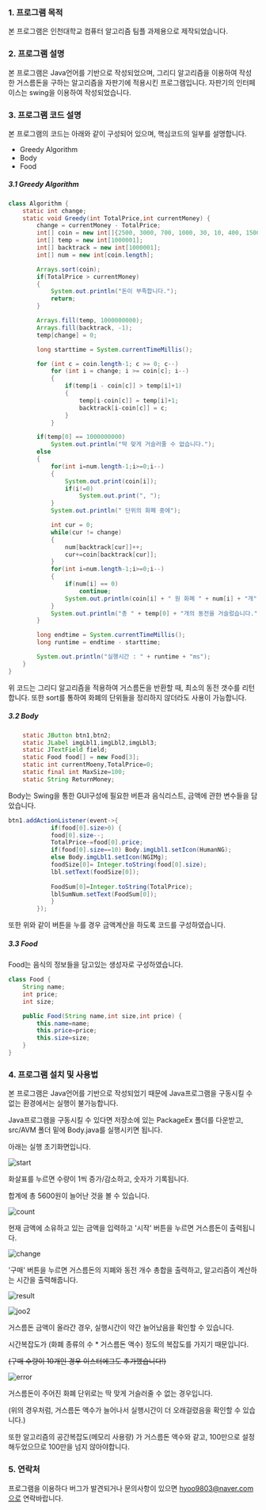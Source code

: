 ### 1. 프로그램 목적

본 프로그램은 인천대학교 컴퓨터 알고리즘 팀플 과제용으로 제작되었습니다.

### 2. 프로그램 설명

본 프로그램은 Java언어를 기반으로 작성되었으며, 그리디 알고리즘을 이용하여 작성한 거스름돈을 구하는 알고리즘을 자판기에 적용시킨 프로그램입니다. 자판기의 인터페이스는 swing을 이용하여 작성되었습니다.

<h3>
    3. 프로그램 코드 설명
</h3>


본 프로그램의 코드는 아래와 같이 구성되어 있으며, 핵심코드의 일부를 설명합니다.

* Greedy Algorithm
* Body
* Food

<h5>
    	3.1 Greedy Algorithm
</h5>


~~~java
class Algorithm {
	static int change;
	static void Greedy(int TotalPrice,int currentMoney) {
		change = currentMoney - TotalPrice;
        int[] coin = new int[]{2500, 3000, 700, 1000, 30, 10, 400, 15000};
        int[] temp = new int[1000001];
        int[] backtrack = new int[1000001];
        int[] num = new int[coin.length];

        Arrays.sort(coin);
        if(TotalPrice > currentMoney)
        {
            System.out.println("돈이 부족합니다.");
            return;
        }

        Arrays.fill(temp, 1000000000);
        Arrays.fill(backtrack, -1);
        temp[change] = 0;

        long starttime = System.currentTimeMillis();

        for (int c = coin.length-1; c >= 0; c--)
            for (int i = change; i >= coin[c]; i--)
            {
                if(temp[i - coin[c]] > temp[i]+1)
                {
                    temp[i-coin[c]] = temp[i]+1;
                    backtrack[i-coin[c]] = c;
                }
            }

        if(temp[0] == 1000000000)
            System.out.println("딱 맞게 거슬러줄 수 없습니다.");
        else
        {
            for(int i=num.length-1;i>=0;i--)
            {
                System.out.print(coin[i]);
                if(i!=0)
                    System.out.print(", ");
            }
            System.out.println(" 단위의 화폐 중에");

            int cur = 0;
            while(cur != change)
            {
                num[backtrack[cur]]++;
                cur+=coin[backtrack[cur]];
            }
            for(int i=num.length-1;i>=0;i--)
            {
                if(num[i] == 0)
                    continue;
                System.out.println(coin[i] + " 원 화폐 " + num[i] + "개");
            }
            System.out.println("총 " + temp[0] + "개의 동전을 거슬렀습니다.");
        }

        long endtime = System.currentTimeMillis();
        long runtime = endtime - starttime;

        System.out.println("실행시간 : " + runtime + "ms");
    }
}
~~~

위 코드는 그리디 알고리즘을 적용하여 거스름돈을 반환할 때, 최소의 동전 갯수를 리턴합니다. 또한 sort를 통하여 화폐의 단위들을 정리하지 않더라도 사용이 가능합니다.



<h5>
    3.2 Body
</h5>


~~~java
	static JButton btn1,btn2;
	static JLabel imgLbl1,imgLbl2,imgLbl3;
	static JTextField field;
	static Food food[] = new Food[3];
	static int currentMoeny,TotalPrice=0;
	static final int MaxSize=100;
	static String ReturnMoney;
~~~

Body는 Swing을 통한 GUI구성에 필요한 버튼과 음식리스트, 금액에 관한 변수들을 담았습니다. 

~~~java
btn1.addActionListener(event->{
			if(food[0].size>0) {
			food[0].size--;
			TotalPrice-=food[0].price;
			if(food[0].size==10) Body.imgLbl1.setIcon(HumanNG);
			else Body.imgLbl1.setIcon(NGIMg);
			foodSize[0]= Integer.toString(food[0].size);
			lbl.setText(foodSize[0]);
			
			FoodSum[0]=Integer.toString(TotalPrice);
			lblSumNum.setText(FoodSum[0]);
			}
		});
~~~

또한 위와 같이 버튼을 누를 경우 금액계산을 하도록 코드를 구성하였습니다.



<h5>
    3.3 Food
</h5>


Food는 음식의 정보들을 담고있는 생성자로 구성하였습니다.

~~~java
class Food {
	String name;
	int price;
	int size;

	public Food(String name,int size,int price) {
		this.name=name;
		this.price=price;
		this.size=size;
	}
}
~~~



### 4. 프로그램 설치 및 사용법

본 프로그램은 Java언어를 기반으로 작성되었기 때문에 Java프로그램을 구동시킬 수 없는 환경에서는 실행이 불가능합니다. 

Java프로그램을 구동시킬 수 있다면 저장소에 있는 PackageEx 폴더를 다운받고, src/AVM 폴더 밑에 Body.java를 실행시키면 됩니다.



아래는 실행 초기화면입니다.

![start](./image/start.png)



화살표를 누르면 수량이 1씩 증가/감소하고, 숫자가 기록됩니다.

합계에 총 5600원이 늘어난 것을 볼 수 있습니다.



![count](./image/count.png)



현재 금액에 소유하고 있는 금액을 입력하고 '시작' 버튼을 누르면 거스름돈이 출력됩니다.

![change](./image/change.png)

'구매' 버튼을 누르면 거스름돈의 지폐와 동전 개수 총합을 출력하고, 알고리즘이 계산하는 시간을 출력해줍니다.

![result](./image/result.png)

![joo2](./image/joo2.png)

거스름돈 금액이 올라간 경우, 실행시간이 약간 늘어났음을 확인할 수 있습니다.

시간복잡도가 (화폐 종류의 수 * 거스름돈 액수) 정도의 복잡도를 가지기 때문입니다.

~~(구매 수량이 10개인 경우 이스터에그도 추가했습니다!)~~



![error](./image/error.png)

거스름돈이 주어진 화폐 단위로는 딱 맞게 거슬러줄 수 없는 경우입니다.

(위의 경우처럼, 거스름돈 액수가 늘어나서 실행시간이 더 오래걸렸음을 확인할 수 있습니다.)

또한 알고리즘의 공간복잡도(메모리 사용량) 가 거스름돈 액수와 같고, 100만으로 설정해두었으므로 100만을 넘지 않아야합니다.



### 5. 연락처

프로그램을 이용하다 버그가 발견되거나 문의사항이 있으면 hyoo9803@naver.com으로 연락바랍니다.


